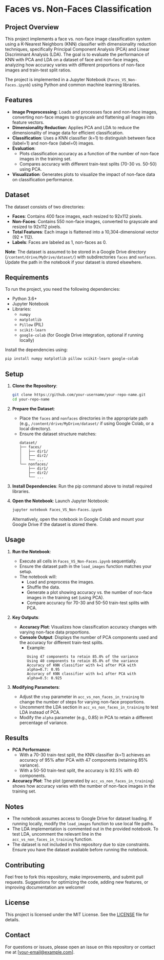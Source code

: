 # Faces vs. Non-Faces Classification

## Project Overview
This project implements a face vs. non-face image classification system using a K-Nearest Neighbors (KNN) classifier with dimensionality reduction techniques, specifically Principal Component Analysis (PCA) and Linear Discriminant Analysis (LDA). The goal is to evaluate the performance of KNN with PCA and LDA on a dataset of face and non-face images, analyzing how accuracy varies with different proportions of non-face images and train-test split ratios.

The project is implemented in a Jupyter Notebook (`Faces_VS_Non-Faces.ipynb`) using Python and common machine learning libraries.

## Features
- **Image Preprocessing**: Loads and processes face and non-face images, converting non-face images to grayscale and flattening all images into feature vectors.
- **Dimensionality Reduction**: Applies PCA and LDA to reduce the dimensionality of image data for efficient classification.
- **Classification**: Uses a KNN classifier (k=1) to distinguish between face (label=1) and non-face (label=0) images.
- **Evaluation**: 
  - Plots classification accuracy as a function of the number of non-face images in the training set.
  - Compares accuracy with different train-test splits (70-30 vs. 50-50) using PCA.
- **Visualization**: Generates plots to visualize the impact of non-face data on classification performance.

## Dataset
The dataset consists of two directories:
- **Faces**: Contains 400 face images, each resized to 92x112 pixels.
- **Non-Faces**: Contains 550 non-face images, converted to grayscale and resized to 92x112 pixels.
- **Total Features**: Each image is flattened into a 10,304-dimensional vector (92 * 112).
- **Labels**: Faces are labeled as 1, non-faces as 0.

**Note**: The dataset is assumed to be stored in a Google Drive directory (`/content/drive/MyDrive/dataset/`) with subdirectories `faces` and `nonfaces`. Update the path in the notebook if your dataset is stored elsewhere.

## Requirements
To run the project, you need the following dependencies:
- Python 3.6+
- Jupyter Notebook
- Libraries:
  - `numpy`
  - `matplotlib`
  - `Pillow` (PIL)
  - `scikit-learn`
  - `google-colab` (for Google Drive integration, optional if running locally)

Install the dependencies using:
```bash
pip install numpy matplotlib pillow scikit-learn google-colab
```

## Setup
1. **Clone the Repository**:
   ```bash
   git clone https://github.com/your-username/your-repo-name.git
   cd your-repo-name
   ```

2. **Prepare the Dataset**:
   - Place the `faces` and `nonfaces` directories in the appropriate path (e.g., `/content/drive/MyDrive/dataset/` if using Google Colab, or a local directory).
   - Ensure the dataset structure matches:
     ```
     dataset/
     ├── faces/
     │   ├── dir1/
     │   ├── dir2/
     │   └── ...
     └── nonfaces/
         ├── dir1/
         ├── dir2/
         └── ...
     ```

3. **Install Dependencies**:
   Run the pip command above to install required libraries.

4. **Open the Notebook**:
   Launch Jupyter Notebook:
   ```bash
   jupyter notebook Faces_VS_Non-Faces.ipynb
   ```
   Alternatively, open the notebook in Google Colab and mount your Google Drive if the dataset is stored there.

## Usage
1. **Run the Notebook**:
   - Execute all cells in `Faces_VS_Non-Faces.ipynb` sequentially.
   - Ensure the dataset path in the `load_images` function matches your setup.
   - The notebook will:
     - Load and preprocess the images.
     - Shuffle the data.
     - Generate a plot showing accuracy vs. the number of non-face images in the training set (using PCA).
     - Compare accuracy for 70-30 and 50-50 train-test splits with PCA.

2. **Key Outputs**:
   - **Accuracy Plot**: Visualizes how classification accuracy changes with varying non-face data proportions.
   - **Console Output**: Displays the number of PCA components used and the accuracy for different train-test splits.
     - Example: 
       ```
       Using 47 components to retain 85.0% of the variance
       Using 40 components to retain 85.0% of the variance
       Accuracy of KNN classifier with k=1 after PCA with alpha=0.7: 0.95
       Accuracy of KNN classifier with k=1 after PCA with alpha=0.5: 0.925
       ```

3. **Modifying Parameters**:
   - Adjust the `step` parameter in `acc_vs_non_faces_in_training` to change the number of steps for varying non-face proportions.
   - Uncomment the LDA section in `acc_vs_non_faces_in_training` to test LDA instead of PCA.
   - Modify the `alpha` parameter (e.g., 0.85) in PCA to retain a different percentage of variance.

## Results
- **PCA Performance**:
  - With a 70-30 train-test split, the KNN classifier (k=1) achieves an accuracy of 95% after PCA with 47 components (retaining 85% variance).
  - With a 50-50 train-test split, the accuracy is 92.5% with 40 components.
- **Accuracy Plot**: The plot (generated by `acc_vs_non_faces_in_training`) shows how accuracy varies with the number of non-face images in the training set.

## Notes
- The notebook assumes access to Google Drive for dataset loading. If running locally, modify the `load_images` function to use local file paths.
- The LDA implementation is commented out in the provided notebook. To test LDA, uncomment the relevant line in the `acc_vs_non_faces_in_training` function.
- The dataset is not included in this repository due to size constraints. Ensure you have the dataset available before running the notebook.

## Contributing
Feel free to fork this repository, make improvements, and submit pull requests. Suggestions for optimizing the code, adding new features, or improving documentation are welcome!

## License
This project is licensed under the MIT License. See the [LICENSE](LICENSE) file for details.

## Contact
For questions or issues, please open an issue on this repository or contact me at [your-email@example.com].